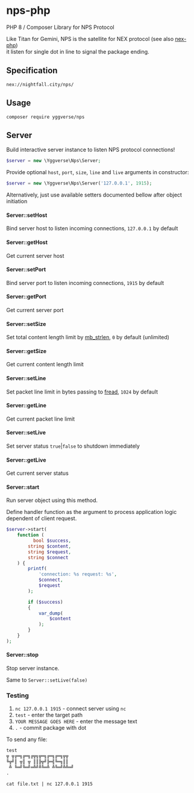 # nps-php

PHP 8 / Composer Library for NPS Protocol

Like Titan for Gemini, NPS is the satellite for NEX protocol (see also [nex-php](https://github.com/YGGverse/nex-php))\
it listen for single dot in line to signal the package ending.

## Specification

`nex://nightfall.city/nps/`

## Usage

```
composer require yggverse/nps
```

## Server

Build interactive server instance to listen NPS protocol connections!

``` php
$server = new \Yggverse\Nps\Server;
```

Provide optional `host`, `port`, `size`, `line` and `live` arguments in constructor:

``` php
$server = new \Yggverse\Nps\Server('127.0.0.1', 1915);
```

Alternatively, just use available setters documented bellow after object initiation

#### Server::setHost

Bind server host to listen incoming connections, `127.0.0.1` by default

#### Server::getHost

Get current server host

#### Server::setPort

Bind server port to listen incoming connections, `1915` by default

#### Server::getPort

Get current server port

#### Server::setSize

Set total content length limit by [mb_strlen](https://www.php.net/manual/en/function.mb-strlen.php), `0` by default (unlimited)

#### Server::getSize

Get current content length limit

#### Server::setLine

Set packet line limit in bytes passing to [fread](https://www.php.net/manual/en/function.fread.php#length), `1024` by default

#### Server::getLine

Get current packet line limit

#### Server::setLive

Set server status `true`|`false` to shutdown immediately

#### Server::getLive

Get current server status

#### Server::start

Run server object using this method.

Define handler function as the argument to process application logic dependent of client request.

``` php
$server->start(
    function (
          bool $success,
        string $content,
        string $request,
        string $connect
    ) {
        printf(
            'connection: %s request: %s',
            $connect,
            $request
        );

        if ($success)
        {
            var_dump(
                $content
            );
        }
    }
);
```

#### Server::stop

Stop server instance.

Same to `Server::setLive(false)`

### Testing

1. `nc 127.0.0.1 1915` - connect server using `nc`
2. `test` - enter the target path
3. `YOUR MESSAGE GOES HERE` - enter the message text
4. `.` - commit package with dot

To send any file:

``` file.txt
test
╦ ╦╔═╗╔═╗╔╦╗╦═╗╔═╗╔═╗╦╦
╚╦╝║ ╦║ ╦ ║║╠╦╝╠═╣╚═╗║║
 ╩ ╚═╝╚═╝═╩╝╩╚═╩ ╩╚═╝╩╩═╝
.
```

`cat file.txt | nc 127.0.0.1 1915`